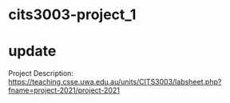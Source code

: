 # cits3003-project_1
# update

Project Description:
    https://teaching.csse.uwa.edu.au/units/CITS3003/labsheet.php?fname=project-2021/project-2021
